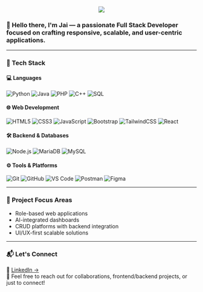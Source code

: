 <h1 align="center">
  <img src="https://readme-typing-svg.herokuapp.com?lines=I'm+Jai;Full+Stack+Developer;Tech+Explorer;Open+Source+Learner&center=true&size=30&color=FF4C4C&font=Courier+New">
</h1>



### 👋 Hello there, I'm Jai — a passionate Full Stack Developer focused on crafting responsive, scalable, and user-centric applications.

---

### 🧠 Tech Stack

#### 💻 Languages
![Python](https://img.shields.io/badge/-Python-3776AB?logo=python&logoColor=white&style=flat)
![Java](https://img.shields.io/badge/-Java-007396?logo=java&logoColor=white&style=flat)
![PHP](https://img.shields.io/badge/-PHP-777BB4?logo=php&logoColor=white&style=flat)
![C++](https://img.shields.io/badge/-C++-00599C?logo=c%2B%2B&logoColor=white&style=flat)
![SQL](https://img.shields.io/badge/-SQL-4479A1?logo=mysql&logoColor=white&style=flat)

#### 🌐 Web Development
![HTML5](https://img.shields.io/badge/-HTML5-E34F26?logo=html5&logoColor=white&style=flat)
![CSS3](https://img.shields.io/badge/-CSS3-1572B6?logo=css3&logoColor=white&style=flat)
![JavaScript](https://img.shields.io/badge/-JavaScript-F7DF1E?logo=javascript&logoColor=black&style=flat)
![Bootstrap](https://img.shields.io/badge/-Bootstrap-7952B3?logo=bootstrap&logoColor=white&style=flat)
![TailwindCSS](https://img.shields.io/badge/-Tailwind-38B2AC?logo=tailwind-css&logoColor=white&style=flat)
![React](https://img.shields.io/badge/-React-61DAFB?logo=react&logoColor=black&style=flat)

#### 🛠️ Backend & Databases
![Node.js](https://img.shields.io/badge/-Node.js-339933?logo=node.js&logoColor=white&style=flat)
![MariaDB](https://img.shields.io/badge/-MariaDB-003545?logo=mariadb&logoColor=white&style=flat)
![MySQL](https://img.shields.io/badge/-MySQL-4479A1?logo=mysql&logoColor=white&style=flat)

#### ⚙️ Tools & Platforms
![Git](https://img.shields.io/badge/-Git-F05032?logo=git&logoColor=white&style=flat)
![GitHub](https://img.shields.io/badge/-GitHub-181717?logo=github&logoColor=white&style=flat)
![VS Code](https://img.shields.io/badge/-VSCode-007ACC?logo=visual-studio-code&logoColor=white&style=flat)
![Postman](https://img.shields.io/badge/-Postman-FF6C37?logo=postman&logoColor=white&style=flat)
![Figma](https://img.shields.io/badge/-Figma-F24E1E?logo=figma&logoColor=white&style=flat)

---

### 📁 Project Focus Areas
- Role-based web applications
- AI-integrated dashboards
- CRUD platforms with backend integration
- UI/UX-first scalable solutions

---

### 📬 Let's Connect
📎 [LinkedIn →](https://www.linkedin.com/in/jaikarthikeshwar-u-731b32291)  
💬 Feel free to reach out for collaborations, frontend/backend projects, or just to connect!
